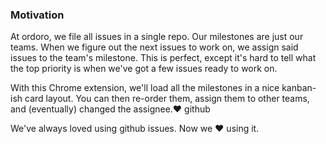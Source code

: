
### Motivation
At ordoro, we file all issues in a single repo. Our milestones are just our teams. When we figure out the next issues to work on, we assign said issues to the team's milestone. This is perfect, except it's hard to tell what the top priority is when we've got a few issues ready to work on.

With this Chrome extension, we'll load all the milestones in a nice kanban-ish card layout. You can then re-order them, assign them to other teams, and (eventually) changed the assignee.♥ github

We've always loved using github issues. Now we ♥ using it.
